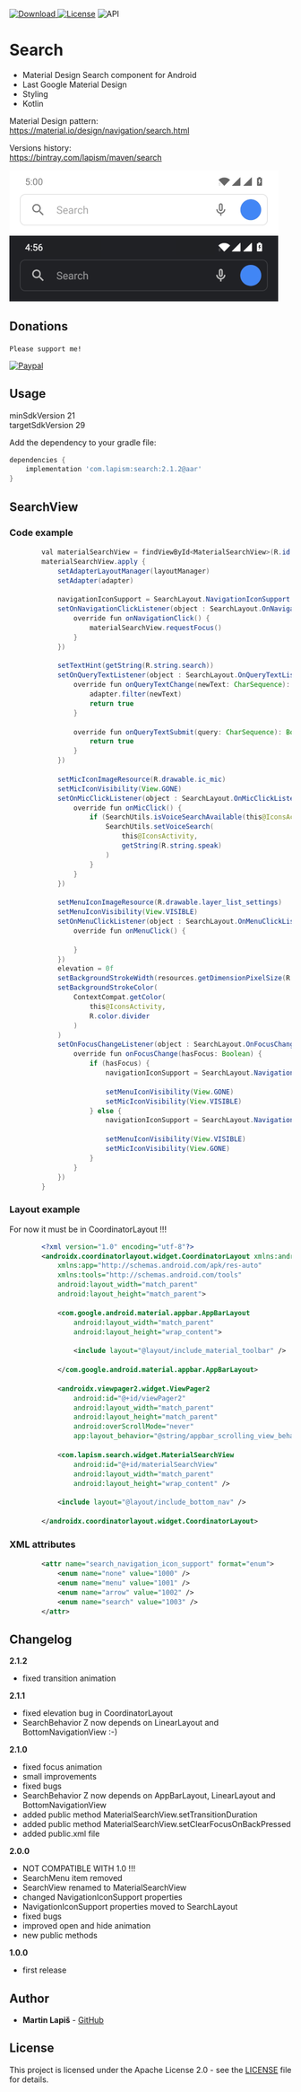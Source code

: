 [ ![Download](https://api.bintray.com/packages/lapism/maven/search/images/download.svg) ](https://bintray.com/lapism/maven/search/_latestVersion)
[![License](https://img.shields.io/badge/License-Apache%202.0-blue.svg)](https://opensource.org/licenses/Apache-2.0)
![API](https://img.shields.io/badge/API-21%2B-brightgreen.svg?style=flat)


# Search
 - Material Design Search component for Android
 - Last Google Material Design
 - Styling
 - Kotlin

Material Design pattern:  
https://material.io/design/navigation/search.html  

Versions history:  
https://bintray.com/lapism/maven/search

![Search](https://github.com/lapism/Search/blob/master/images/search.png)

## Donations

`Please support me!`

<a href="https://www.paypal.me/lapism">
  <img alt="Paypal"
       src="https://github.com/lapism/search/blob/master/images/paypal.png" />
</a>

## Usage
minSdkVersion 21  
targetSdkVersion 29  

Add the dependency to your gradle file:
```groovy
dependencies {
    implementation 'com.lapism:search:2.1.2@aar'
}
```

## SearchView

### Code example
```java
        val materialSearchView = findViewById<MaterialSearchView>(R.id.materialSearchView)
        materialSearchView.apply {
            setAdapterLayoutManager(layoutManager)
            setAdapter(adapter)

            navigationIconSupport = SearchLayout.NavigationIconSupport.SEARCH
            setOnNavigationClickListener(object : SearchLayout.OnNavigationClickListener {
                override fun onNavigationClick() {
                    materialSearchView.requestFocus()
                }
            })

            setTextHint(getString(R.string.search))
            setOnQueryTextListener(object : SearchLayout.OnQueryTextListener {
                override fun onQueryTextChange(newText: CharSequence): Boolean {
                    adapter.filter(newText)
                    return true
                }

                override fun onQueryTextSubmit(query: CharSequence): Boolean {
                    return true
                }
            })

            setMicIconImageResource(R.drawable.ic_mic)
            setMicIconVisibility(View.GONE)
            setOnMicClickListener(object : SearchLayout.OnMicClickListener {
                override fun onMicClick() {
                    if (SearchUtils.isVoiceSearchAvailable(this@IconsActivity)) {
                        SearchUtils.setVoiceSearch(
                            this@IconsActivity,
                            getString(R.string.speak)
                        )
                    }
                }
            })

            setMenuIconImageResource(R.drawable.layer_list_settings)
            setMenuIconVisibility(View.VISIBLE)
            setOnMenuClickListener(object : SearchLayout.OnMenuClickListener {
                override fun onMenuClick() {

                }
            })
            elevation = 0f
            setBackgroundStrokeWidth(resources.getDimensionPixelSize(R.dimen.search_stroke_width))
            setBackgroundStrokeColor(
                ContextCompat.getColor(
                    this@IconsActivity,
                    R.color.divider
                )
            )
            setOnFocusChangeListener(object : SearchLayout.OnFocusChangeListener {
                override fun onFocusChange(hasFocus: Boolean) {
                    if (hasFocus) {
                        navigationIconSupport = SearchLayout.NavigationIconSupport.ARROW

                        setMenuIconVisibility(View.GONE)
                        setMicIconVisibility(View.VISIBLE)
                    } else {
                        navigationIconSupport = SearchLayout.NavigationIconSupport.SEARCH

                        setMenuIconVisibility(View.VISIBLE)
                        setMicIconVisibility(View.GONE)
                    }
                }
            })
        }
```

### Layout example
For now it must be in CoordinatorLayout !!!

```xml
        <?xml version="1.0" encoding="utf-8"?>
        <androidx.coordinatorlayout.widget.CoordinatorLayout xmlns:android="http://schemas.android.com/apk/res/android"
            xmlns:app="http://schemas.android.com/apk/res-auto"
            xmlns:tools="http://schemas.android.com/tools"
            android:layout_width="match_parent"
            android:layout_height="match_parent">

            <com.google.android.material.appbar.AppBarLayout
                android:layout_width="match_parent"
                android:layout_height="wrap_content">

                <include layout="@layout/include_material_toolbar" />

            </com.google.android.material.appbar.AppBarLayout>

            <androidx.viewpager2.widget.ViewPager2
                android:id="@+id/viewPager2"
                android:layout_width="match_parent"
                android:layout_height="match_parent"
                android:overScrollMode="never"
                app:layout_behavior="@string/appbar_scrolling_view_behavior" />

            <com.lapism.search.widget.MaterialSearchView
                android:id="@+id/materialSearchView"
                android:layout_width="match_parent"
                android:layout_height="wrap_content" />

            <include layout="@layout/include_bottom_nav" />

        </androidx.coordinatorlayout.widget.CoordinatorLayout>
```

### XML attributes
```xml
        <attr name="search_navigation_icon_support" format="enum">
            <enum name="none" value="1000" />
            <enum name="menu" value="1001" />
            <enum name="arrow" value="1002" />
            <enum name="search" value="1003" />
        </attr>
```

## Changelog
**2.1.2**
- fixed transition animation

**2.1.1**
- fixed elevation bug in CoordinatorLayout
- SearchBehavior Z now depends on LinearLayout and BottomNavigationView :-)

**2.1.0**
- fixed focus animation
- small improvements
- fixed bugs
- SearchBehavior Z now depends on AppBarLayout, LinearLayout and BottomNavigationView
- added public method MaterialSearchView.setTransitionDuration
- added public method MaterialSearchView.setClearFocusOnBackPressed
- added public.xml file

**2.0.0**
- NOT COMPATIBLE WITH 1.0 !!!
- SearchMenu item removed
- SearchView renamed to MaterialSearchView
- changed NavigationIconSupport properties
- NavigationIconSupport properties moved to SearchLayout
- fixed bugs
- improved open and hide animation
- new public methods

**1.0.0**
- first release

## Author

* **Martin Lapiš** - [GitHub](https://github.com/lapism)

## License

This project is licensed under the Apache License 2.0 - see the [LICENSE](https://github.com/lapism/Search/blob/searchview/LICENSE) file for details.
